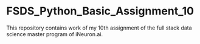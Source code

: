 # FSDS_Python_Basic_Assignment_10
This repository contains work of my 10th assignment of the full stack data science master program of iNeuron.ai.
